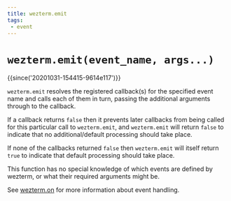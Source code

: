 ```yaml
---
title: wezterm.emit
tags:
 - event
---
```


# `wezterm.emit(event_name, args...)`

{{since('20201031-154415-9614e117')}}

`wezterm.emit` resolves the registered callback(s) for the specified
event name and calls each of them in turn, passing the additional
arguments through to the callback.

If a callback returns `false` then it prevents later callbacks from
being called for this particular call to `wezterm.emit`, and `wezterm.emit`
will return `false` to indicate that no additional/default processing
should take place.

If none of the callbacks returned `false` then `wezterm.emit` will
itself return `true` to indicate that default processing should take
place.

This function has no special knowledge of which events are defined by
wezterm, or what their required arguments might be.

See [wezterm.on](on.md) for more information about event handling.


